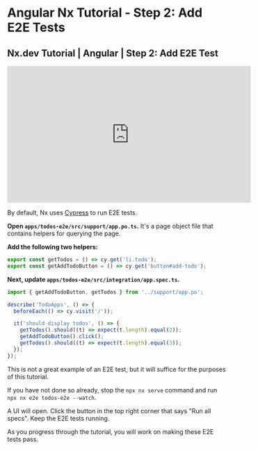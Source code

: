 # Angular Nx Tutorial - Step 2: Add E2E Tests

## Nx.dev Tutorial | Angular | Step 2: Add E2E Test

<iframe width="560" height="315" src="https://www.youtube.com/embed/owRAO75DIR4" frameborder="0" allow="accelerometer; autoplay; encrypted-media; gyroscope; picture-in-picture" allowfullscreen></iframe>

By default, Nx uses [Cypress](/{{framework}}/cypress/overview) to run E2E tests.

**Open `apps/todos-e2e/src/support/app.po.ts`.** It's a page object file that contains helpers for querying the page.

**Add the following two helpers:**

```typescript
export const getTodos = () => cy.get('li.todo');
export const getAddTodoButton = () => cy.get('button#add-todo');
```

**Next, update `apps/todos-e2e/src/integration/app.spec.ts`.**

```typescript
import { getAddTodoButton, getTodos } from '../support/app.po';

describe('TodoApps', () => {
  beforeEach(() => cy.visit('/'));

  it('should display todos', () => {
    getTodos().should((t) => expect(t.length).equal(2));
    getAddTodoButton().click();
    getTodos().should((t) => expect(t.length).equal(3));
  });
});
```

This is not a great example of an E2E test, but it will suffice for the purposes of this tutorial.

If you have not done so already, stop the `npx nx serve` command and run `npx nx e2e todos-e2e --watch`.

A UI will open. Click the button in the top right corner that says "Run all specs". Keep the E2E tests running.

As you progress through the tutorial, you will work on making these E2E tests pass.
